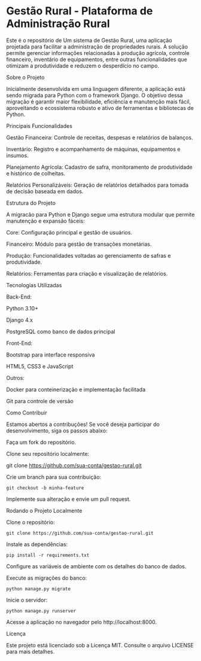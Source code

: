 # Gestão Rural - Plataforma de Administração Rural

Este é o repositório de Um sistema de Gestão Rural, uma aplicação projetada para facilitar a administração de propriedades rurais. A solução permite gerenciar informações relacionadas à produção agrícola, controle financeiro, inventário de equipamentos, entre outras funcionalidades que otimizam a produtividade e reduzem o desperdício no campo.

Sobre o Projeto

Inicialmente desenvolvida em uma linguagem diferente, a aplicação está sendo migrada para Python com o framework Django. O objetivo dessa migração é garantir maior flexibilidade, eficiência e manutenção mais fácil, aproveitando o ecossistema robusto e ativo de ferramentas e bibliotecas de Python.

Principais Funcionalidades

Gestão Financeira: Controle de receitas, despesas e relatórios de balanços.

Inventário: Registro e acompanhamento de máquinas, equipamentos e insumos.

Planejamento Agrícola: Cadastro de safra, monitoramento de produtividade e histórico de colheitas.

Relatórios Personalizáveis: Geração de relatórios detalhados para tomada de decisão baseada em dados.

Estrutura do Projeto

A migracão para Python e Django segue uma estrutura modular que permite manutenção e expansão fáceis:

Core: Configuração principal e gestão de usuários.

Financeiro: Módulo para gestão de transações monetárias.

Produção: Funcionalidades voltadas ao gerenciamento de safras e produtividade.

Relatórios: Ferramentas para criação e visualização de relatórios.

Tecnologias Utilizadas

Back-End:

Python 3.10+

Django 4.x

PostgreSQL como banco de dados principal

Front-End:

Bootstrap para interface responsiva

HTML5, CSS3 e JavaScript

Outros:

Docker para conteinerização e implementação facilitada

Git para controle de versão

Como Contribuir

Estamos abertos a contribuções! Se você deseja participar do desenvolvimento, siga os passos abaixo:

Faça um fork do repositório.

Clone seu repositório localmente:

git clone https://github.com/sua-conta/gestao-rural.git

Crie um branch para sua contribuição:

`git checkout -b minha-feature`

Implemente sua alteração e envie um pull request.

Rodando o Projeto Localmente

Clone o repositório:

`git clone https://github.com/sua-conta/gestao-rural.git`

Instale as dependências:

`pip install -r requirements.txt`

Configure as variáveis de ambiente com os detalhes do banco de dados.

Execute as migrações do banco:

`python manage.py migrate`

Inicie o servidor:

`python manage.py runserver`

Acesse a aplicação no navegador pelo http://localhost:8000.

Licença

Este projeto está licenciado sob a Licença MIT. Consulte o arquivo LICENSE para mais detalhes.

